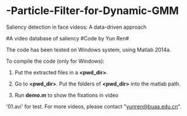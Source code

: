 # -Particle-Filter-for-Dynamic-GMM
 Saliency detection in face videos: A data-driven approach
 
 #A video database of saliency 
#Code by Yun Ren#

The code has been tested on Windows system, using Matlab 2014a.

To compile the code (only for Windows):

1. Put the extracted files in a **<pwd_dir>**.

2. Go to **<pwd_dir>**. Put the folders of **<pwd_dir>** into the matlab path.

3. Run **demo.m** to show the fixations in video

'01.avi' for test. For more videos, please contact "yunren@buaa.edu.cn".


